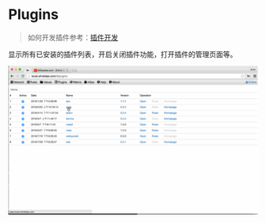 # Plugins
> 如何开发插件参考：[插件开发](../plugins.html)

显示所有已安装的插件列表，开启关闭插件功能，打开插件的管理页面等。

![Plugins](../img/plugins.gif)
